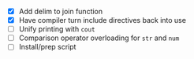 - [x] Add delim to join function
- [x] Have compiler turn include directives back into use
- [ ] Unify printing with `cout`
- [ ] Comparison operator overloading for `str` and `num`
- [ ] Install/prep script
